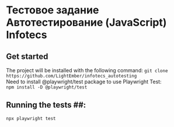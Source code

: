 # Тестовое задание Автотестирование (JavaScript) Infotecs
## **Get started** ##  
The project will be installed with the following command:
`git clone https://github.com/LightEmber/infotecs_autotesting`  
Need to install @playwright/test package to use Playwright Test:  
`npm install -D @playwright/test`  
## **Running the tests** ##:
`npx playwright test`  
